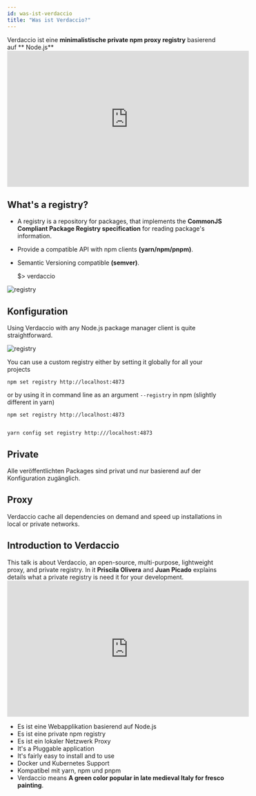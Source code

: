 ```yaml
---
id: was-ist-verdaccio
title: "Was ist Verdaccio?"
---
```


Verdaccio ist eine **minimalistische private npm proxy registry** basierend auf ** Node.js** <iframe width="560" height="315" src="https://www.youtube.com/embed/hDIFKzmoCaA?enablejsapi=1" frameborder="0" allow="accelerometer; autoplay; encrypted-media; gyroscope; picture-in-picture" allowfullscreen mark="crwd-mark"></iframe> 

## What's a registry?

* A registry is a repository for packages, that implements the **CommonJS Compliant Package Registry specification** for reading package's information.
* Provide a compatible API with npm clients **(yarn/npm/pnpm)**.
* Semantic Versioning compatible **(semver)**.

    $> verdaccio
    

![registry](assets/verdaccio_server.gif)

## Konfiguration

Using Verdaccio with any Node.js package manager client is quite straightforward.

![registry](assets/npm_install.gif)

You can use a custom registry either by setting it globally for all your projects

    npm set registry http://localhost:4873
    

or by using it in command line as an argument `--registry` in npm (slightly different in yarn)

    npm set registry http://localhost:4873
    

    yarn config set registry http:///localhost:4873
    

## Private

Alle veröffentlichten Packages sind privat und nur basierend auf der Konfiguration zugänglich.

## Proxy

Verdaccio cache all dependencies on demand and speed up installations in local or private networks.

## Introduction to Verdaccio

This talk is about Verdaccio, an open-source, multi-purpose, lightweight proxy, and private registry. In it **Priscila Olivera** and **Juan Picado** explains details what a private registry is need it for your development. <iframe width="560" height="315" src="https://www.youtube.com/embed/hDIFKzmoCaA?enablejsapi=1" frameborder="0" allow="accelerometer; autoplay; encrypted-media; gyroscope; picture-in-picture" allowfullscreen mark="crwd-mark"></iframe> 

* Es ist eine Webapplikation basierend auf Node.js
* Es ist eine private npm registry
* Es ist ein lokaler Netzwerk Proxy
* It's a Pluggable application
* It's fairly easy to install and to use
* Docker und Kubernetes Support
* Kompatibel mit yarn, npm und pnpm
* Verdaccio means **A green color popular in late medieval Italy for fresco painting**.